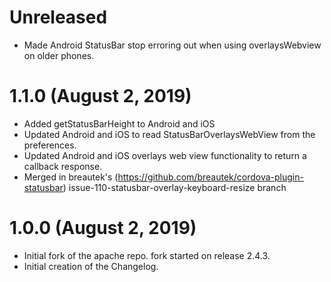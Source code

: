 # Unreleased
- Made Android StatusBar stop erroring out when using overlaysWebview on older phones.

# 1.1.0 (August 2, 2019)
- Added getStatusBarHeight to Android and iOS
- Updated Android and iOS to read StatusBarOverlaysWebView from the preferences.
- Updated Android and iOS overlays web view functionality to return a callback response.
- Merged in breautek's (https://github.com/breautek/cordova-plugin-statusbar) issue-110-statusbar-overlay-keyboard-resize branch

# 1.0.0 (August 2, 2019)
- Initial fork of the apache repo. fork started on release 2.4.3.
- Initial creation of the Changelog.
